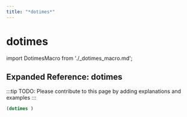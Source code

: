 ```yaml
---
title: "*dotimes*"
---
```


# dotimes

import DotimesMacro from './_dotimes_macro.md';

<DotimesMacro />

## Expanded Reference: dotimes

:::tip
TODO: Please contribute to this page by adding explanations and examples
:::

```lisp
(dotimes )
```
